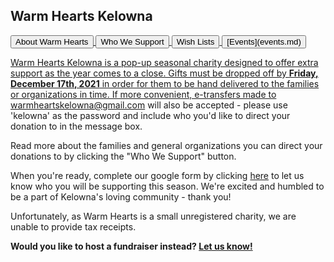 ## Warm Hearts Kelowna

<a href="pdfs/about.pdf" target="_blank">
<button type="button">About Warm Hearts</button>
<a href="pdfs/Warm Hearts Holiday Charity.pdf" target="_blank">
<button type="button">Who We Support</button>
<a href="pdfs/WH Gift Card Suggestions.pdf" target="_blank">
<button type="button">Wish Lists</button>
<a href="events.md" target="_blank">
<button type="button">[Events](events.md)</button>


Warm Hearts Kelowna is a pop-up seasonal charity designed to offer extra support as the year comes to a close. Gifts must be dropped off by **Friday, December 17th, 2021** in order for them to be hand delivered to the families or organizations in time. If more convenient, e-transfers made to warmheartskelowna@gmail.com will also be accepted - please use 'kelowna' as the password and include who you'd like to direct your donation to in the message box.

Read more about the families and general organizations you can direct your donations to by clicking the "Who We Support" button. 

When you're ready, complete our google form by clicking [here](https://forms.gle/Dno15Jz4uVionoqx7) to let us know who you will be supporting this season. We're excited and humbled to be a part of Kelowna's loving community - thank you!
  
Unfortunately, as Warm Hearts is a small unregistered charity, we are unable to provide tax receipts.
  
**Would you like to host a fundraiser instead? [Let us know!](mailto:warmheartskelowna@gmail.com)**

 
